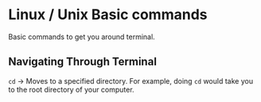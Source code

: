 # Linux / Unix Basic commands

Basic commands to get you around terminal.

## Navigating Through Terminal

`cd` -> Moves to a specified directory. For example, doing `cd` would take you to the root directory of your computer.